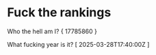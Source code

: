 # Fuck the rankings

Who the hell am I?
{ 17785860 }

What fucking year is it?
[ 2025-03-28T17:40:00Z ]
